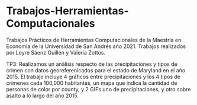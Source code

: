 # Trabajos-Herramientas-Computacionales
Trabajos Prácticos de Herramientas Computacionales de la Maestría en Economía de la Universidad de San Andrés año 2021. Trabajos realizados por Leyre Sáenz Guillén y Valeria Zottos.

TP3: Realizamos un análisis respecto de las precipitaciones y tipos de crimen con datos georeferenicados para el estado de Maryland en el año 2015. El trabajo incluye 4 gráficos entre precipitaciones y los 4 tipos de crímenes cada 100,000 habitantes, un mapa que indica la cantidad de personas de color por county, y 2 GIFs uno de precipitaciones, y otro sobre asalto a lo largo del año 2015. 
